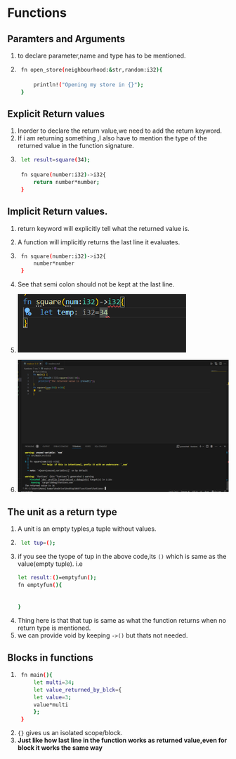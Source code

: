 # Functions

## Paramters and Arguments
1. to declare parameter,name and type has to be mentioned.
2. ```bash
    fn open_store(neighbourhood:&str,random:i32){

        println!("Opening my store in {}");
    }
    ```

## Explicit Return values
1. Inorder to declare the return value,we need to add the return keyword.
2. If i am returning something ,I also have to mention the type of the returned value in the function signature.
3. ```bash
    let result=square(34);

    fn square(number:i32)->i32{
        return number*number;
    }

    ```
## Implicit Return values.
1. return keyword will explicitly tell what the returned value is.
2. A function will implicitly returns the last line it evaluates.
3. ```bash
    fn square(number:i32)->i32{
        number*number
    }
    ```

4. See that semi colon should not be kept at the last line.
5. ![alt text](image.png)
6. ![alt text](image-1.png)

## The unit as a return type
1. A unit is an empty typles,a tuple without values.
2. ```bash
    let tup=();
    ```
3. if you see the tyope of tup in the above code,its `()` which is same as the value(empty tuple).
   i.e
    ```bash
    let result:()=emptyfun();
    fn emptyfun(){
    

    }
    ```
4. Thing here is that that tup is same as what the function returns when no return type is mentioned.
5. we can provide void by keeping `->()` but thats not needed.

## Blocks in functions
1. ```bash
    fn main(){
        let multi=34;
        let value_returned_by_blck={
        let value=3;
        value*multi
        };
    }
    ```
2. `{}` gives us an isolated scope/block.
3. **Just like how last line in the function works as returned value,even for block it works the same way**